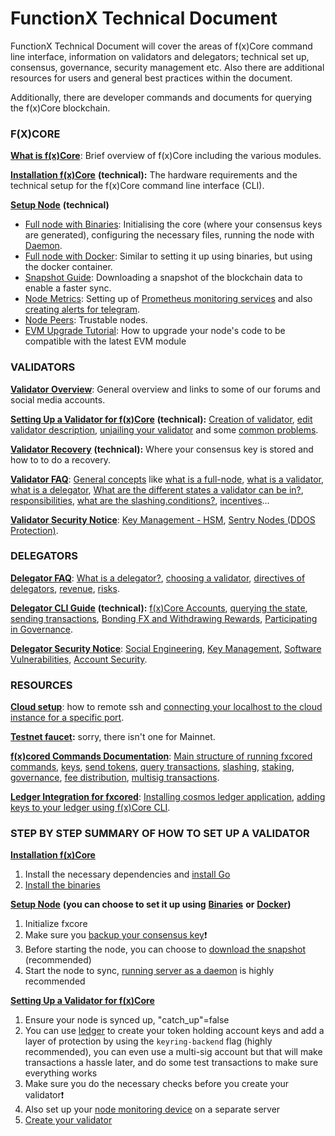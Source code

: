 # FunctionX Technical Document

FunctionX Technical Document will cover the areas of f(x)Core command line interface, information on validators and delegators; technical set up, consensus, governance, security management etc. Also there are additional resources for users and general best practices within the document.

Additionally, there are developer commands and documents for querying the f(x)Core blockchain.

### F(X)CORE

[**What is f(x)Core**](fxcore/what-is-fxcore.md): Brief overview of f(x)Core including the various modules.

[**Installation f(x)Core**](fxcore/installation.md) **(technical):** The hardware requirements and the technical setup for the f(x)Core command line interface (CLI).

[**Setup Node**](fxcore/setup-node/) **(technical)**

* [Full node with Binaries](fxcore/setup-node/full-node-with-binaries.md): Initialising the core (where your consensus keys are generated), configuring the necessary files, running the node with [Daemon](fxcore/setup-node/full-node-with-binaries.md#running-server-as-a-daemon).
* [Full node with Docker](fxcore/setup-node/full-node-with-docker.md): Similar to setting it up using binaries, but using the docker container.
* [Snapshot Guide](fxcore/setup-node/use-snapshot.md): Downloading a snapshot of the blockchain data to enable a faster sync.
* [Node Metrics](fxcore/setup-node/node-monitor.md): Setting up of [Prometheus monitoring services](fxcore/setup-node/node-monitor.md#prometheus-metrics) and also [creating alerts for telegram](fxcore/setup-node/node-monitor.md#telegram-administrator-and-bot-configuration).
* [Node Peers](fxcore/setup-node/node-peers.md): Trustable nodes.
* [EVM Upgrade Tutorial](upgrade-instructions/upgrade-guide/evm-upgrade-tutorial.md): How to upgrade your node's code to be compatible with the latest EVM module

### VALIDATORS

[**Validator Overview**](validators/validator-overview.md): General overview and links to some of our forums and social media accounts.

[**Setting Up a Validator for f(x)Core**](validators/validator-setup.md) **(technical):** [Creation of validator](validators/validator-setup.md#create-your-validator), [edit validator description](validators/validator-setup.md#edit-validator-description), [unjailing your validator](validators/validator-setup.md#edit-validator-description) and some [common problems](validators/validator-setup.md#common-problems).

[**Validator Recovery**](validators/validator-recovery.md) **(technical):** Where your consensus key is stored and how to to do a recovery.

[**Validator FAQ**](validators/validator-faq.md): [General concepts](validators/validator-faq.md#general-concepts) like [what is a full-node](validators/validator-faq.md#what-is-a-validator), [what is a validator](validators/validator-faq.md#what-is-a-validator), [what is a delegator](validators/validator-faq.md#what-is-a-delegator), [What are the different states a validator can be in?](validators/validator-faq.md#what-are-the-different-states-a-validator-can-be-in), [responsibilities](validators/validator-faq.md#responsibilities), [what are the slashing.conditions?](validators/validator-faq.md#what-are-the-slashing-conditions), [incentives](validators/validator-faq.md#incentives)...

[**Validator Security Notice**](validators/validator-security-notice.md): [Key Management - HSM](validators/validator-security-notice.md#key-management-hsm), [Sentry Nodes (DDOS Protection)](validators/validator-security-notice.md#sentry-nodes-ddos-protection).

### DELEGATORS

[**Delegator FAQ**](delegators/delegators-faq.md): [What is a delegator?](delegators/delegators-faq.md#what-is-a-delegator), [choosing a validator](delegators/delegators-faq.md#choosing-a-validator), [directives of delegators](delegators/delegators-faq.md#directives-of-delegators), [revenue](delegators/delegators-faq.md#revenue), [risks](delegators/delegators-faq.md#risks).

[**Delegator CLI Guide**](delegators/delegator-cli-guide.md) **(technical):** [f(x)Core Accounts](delegators/delegator-cli-guide.md#f-x-core-accounts), [querying the state](delegators/delegator-cli-guide.md#querying-the-state), [sending transactions](delegators/delegator-cli-guide.md#sending-transactions), [Bonding FX and Withdrawing Rewards](delegators/delegator-cli-guide.md#bonding-fx-and-withdrawing-rewards), [Participating in Governance](delegators/delegator-cli-guide.md#participating-in-governance).

[**Delegator Security Notice**](delegators/delegator-security-notice.md): [Social Engineering](delegators/delegator-security-notice.md#social-engineering), [Key Management](delegators/delegator-security-notice.md#key-management), [Software Vulnerabilities](delegators/delegator-security-notice.md#software-vulnerabilities), [Account Security](delegators/delegator-security-notice.md#account-security).

### RESOURCES

[**Cloud setup**](fxcore-tutorials/cloud-setup.md): how to remote ssh and [connecting your localhost to the cloud instance for a specific port](fxcore-tutorials/cloud-setup.md#connecting-your-localhost-to-the-cloud-instance-for-a-specific-port).

[**Testnet faucet**](fxcore-tutorials/fxtestnetfaucet.md)**:** sorry, there isn't one for Mainnet.

[**f(x)cored Commands Documentation**](fxcore-tutorials/fxcored-commands-documentation.md): [Main structure of running fxcored commands](fxcore-tutorials/fxcored-commands-documentation.md#main-structure-of-running-fxcored-commands), [keys](fxcore-tutorials/fxcored-commands-documentation.md#keys), [send tokens](fxcore-tutorials/fxcored-commands-documentation.md#send-tokens), [query transactions](fxcore-tutorials/fxcored-commands-documentation.md#query-transactions), [slashing](fxcore-tutorials/fxcored-commands-documentation.md#slashing), [staking](fxcore-tutorials/fxcored-commands-documentation.md#staking), [governance](fxcore-tutorials/fxcored-commands-documentation.md#governance), [fee distribution](fxcore-tutorials/fxcored-commands-documentation.md#fee-distribution), [multisig transactions](fxcore-tutorials/fxcored-commands-documentation.md#multisig-transactions).

[**Ledger Integration for fxcored**](fxcore-tutorials/ledger-integration-for-fxcored.md): [Installing cosmos ledger application](fxcore-tutorials/ledger-integration-for-fxcored.md#install-the-cosmos-ledger-application), [adding keys to your ledger using f(x)Core CLI](fxcore-tutorials/ledger-integration-for-fxcored.md#f-x-core-cli-+-ledger-nano).

### STEP BY STEP SUMMARY OF HOW TO SET UP A VALIDATOR

[**Installation f(x)Core**](fxcore/installation.md)

1. Install the necessary dependencies and [install Go](fxcore/installation.md#install-go)
2. [Install the binaries](fxcore/installation.md#install-go)

[**Setup Node**](fxcore/setup-node/) **(you can choose to set it up using** [**Binaries**](fxcore/setup-node/full-node-with-binaries.md) **or** [**Docker**](fxcore/setup-node/full-node-with-docker.md)**)**

1. Initialize fxcore
2. Make sure you [backup your consensus key](validators/validator-recovery.md)❗
3. Before starting the node, you can choose to [download the snapshot](fxcore/setup-node/use-snapshot.md) (recommended)
4. Start the node to sync, [running server as a daemon](fxcore/setup-node/full-node-with-binaries.md#running-server-as-a-daemon) is highly recommended

[**Setting Up a Validator for f(x)Core**](validators/validator-setup.md)

1. Ensure your node is synced up, "catch\_up"=false
2. You can use [ledger](fxcore-tutorials/ledger-integration-for-fxcored.md) to create your token holding account keys and add a layer of protection by using the `keyring-backend` flag (highly recommended), you can even use a multi-sig account but that will make transactions a hassle later, and do some test transactions to make sure everything works
3. Make sure you do the necessary checks before you create your validator❗
4. Also set up your [node monitoring device](fxcore/setup-node/node-monitor.md) on a separate server
5. [Create your validator](validators/validator-setup.md#create-your-validator)
